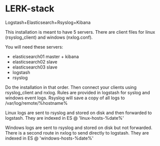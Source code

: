 # LERK-stack
Logstash+Elasticsearch+Rsyslog+Kibana

This installation is meant to have 5 servers. There are client files for linux (rsyslog_client) and windows (nxlog.conf).

You will need these servers:

* elasticsearch01 master + kibana
* elasticsearch02 slave
* elasticsearch03 slave
* logstash
* rsyslog

Do the installation in that order. Then connect your clients using rsyslog_client and nxlog. Rules are provided in logstash for syslog and windows event logs. Rsyslog will save a copy of all logs to /var/log/remote/%hostname%

Linux logs are sent to rsyslog and stored on disk and then forwarded to logstash. They are indexed in ES @ 'linux-hosts-%date%'

Windows logs are sent to rsyslog and stored on disk but not forwarded. There is a second route in nxlog to send directly to logstash. They are indexed in ES @ 'windows-hosts-%date%'
